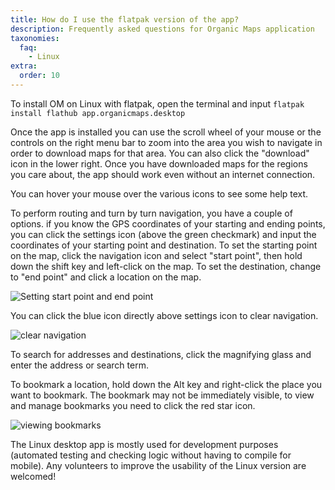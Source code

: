 ```yaml
---
title: How do I use the flatpak version of the app?
description: Frequently asked questions for Organic Maps application
taxonomies:
  faq:
    - Linux
extra:
  order: 10
---
```


To install OM on Linux with flatpak, open the terminal and input `flatpak install flathub app.organicmaps.desktop`

Once the app is installed you can use the scroll wheel of your mouse or the controls on the right menu bar to zoom into the area you wish to navigate in order to download maps for that area. You can also click the "download" icon in the lower right. Once you have downloaded maps for the regions you care about, the app should work even without an internet connection.

You can hover your mouse over the various icons to see some help text.

To perform routing and turn by turn navigation, you have a couple of options. if you know the GPS coordinates of your starting and ending points, you can click the settings icon (above the green checkmark) and input the coordinates of your starting point and destination. To set the starting point on the map, click the navigation icon and select "start point", then hold down the shift key and left-click on the map. To set the destination, change to "end point" and click a location on the map.

![Setting start point and end point](nav_points.png)

You can click the blue icon directly above settings icon to clear navigation.

![clear navigation](clear_route.png)

To search for addresses and destinations, click the magnifying glass and enter the address or search term.

To bookmark a location, hold down the Alt key and right-click the place you want to bookmark. The bookmark may not be immediately visible, to view and manage bookmarks you need to click the red star icon.

![viewing bookmarks](view_bookmarks.png)

The Linux desktop app is mostly used for development purposes (automated testing and checking logic without having to compile for mobile). Any volunteers to improve the usability of the Linux version are welcomed!
